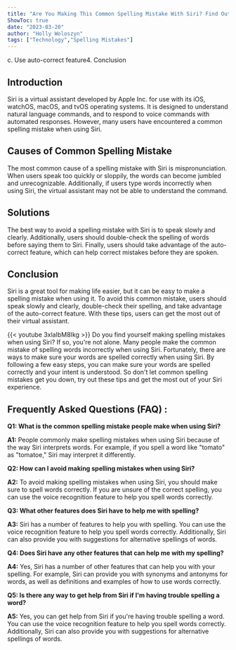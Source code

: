 ```yaml
---
title: "Are You Making This Common Spelling Mistake With Siri? Find Out Now!"
ShowToc: true 
date: "2023-03-20"
author: "Holly Woloszyn" 
tags: ["Technology","Spelling Mistakes"]
---
```

c. Use auto-correct feature4. Conclusion

## Introduction

Siri is a virtual assistant developed by Apple Inc. for use with its iOS, watchOS, macOS, and tvOS operating systems. It is designed to understand natural language commands, and to respond to voice commands with automated responses. However, many users have encountered a common spelling mistake when using Siri.

## Causes of Common Spelling Mistake

The most common cause of a spelling mistake with Siri is mispronunciation. When users speak too quickly or sloppily, the words can become jumbled and unrecognizable. Additionally, if users type words incorrectly when using Siri, the virtual assistant may not be able to understand the command.

## Solutions

The best way to avoid a spelling mistake with Siri is to speak slowly and clearly. Additionally, users should double-check the spelling of words before saying them to Siri. Finally, users should take advantage of the auto-correct feature, which can help correct mistakes before they are spoken.

## Conclusion

Siri is a great tool for making life easier, but it can be easy to make a spelling mistake when using it. To avoid this common mistake, users should speak slowly and clearly, double-check their spelling, and take advantage of the auto-correct feature. With these tips, users can get the most out of their virtual assistant.

{{< youtube 3xlaIbM8Ikg >}} 
Do you find yourself making spelling mistakes when using Siri? If so, you're not alone. Many people make the common mistake of spelling words incorrectly when using Siri. Fortunately, there are ways to make sure your words are spelled correctly when using Siri. By following a few easy steps, you can make sure your words are spelled correctly and your intent is understood. So don't let common spelling mistakes get you down, try out these tips and get the most out of your Siri experience.

## Frequently Asked Questions (FAQ) :
**Q1: What is the common spelling mistake people make when using Siri?**

**A1:** People commonly make spelling mistakes when using Siri because of the way Siri interprets words. For example, if you spell a word like "tomato" as "tomatoe," Siri may interpret it differently. 

**Q2: How can I avoid making spelling mistakes when using Siri?**

**A2:** To avoid making spelling mistakes when using Siri, you should make sure to spell words correctly. If you are unsure of the correct spelling, you can use the voice recognition feature to help you spell words correctly. 

**Q3: What other features does Siri have to help me with spelling?**

**A3:** Siri has a number of features to help you with spelling. You can use the voice recognition feature to help you spell words correctly. Additionally, Siri can also provide you with suggestions for alternative spellings of words. 

**Q4: Does Siri have any other features that can help me with my spelling?**

**A4:** Yes, Siri has a number of other features that can help you with your spelling. For example, Siri can provide you with synonyms and antonyms for words, as well as definitions and examples of how to use words correctly. 

**Q5: Is there any way to get help from Siri if I'm having trouble spelling a word?**

**A5:** Yes, you can get help from Siri if you're having trouble spelling a word. You can use the voice recognition feature to help you spell words correctly. Additionally, Siri can also provide you with suggestions for alternative spellings of words.





